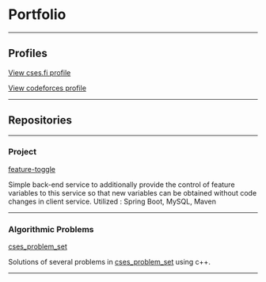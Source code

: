 # Portfolio

---

## Profiles

[View cses.fi profile](https://cses.fi/user/34698/) 

[View codeforces profile](https://codeforces.com/profile/arun07)


---

## Repositories

---

### Project

[feature-toggle](https://github.com/arun7arun7/feature-toggle)

Simple back-end service to additionally provide the control of feature variables to this service so that new variables can be obtained without code changes in client service. Utilized : Spring Boot, MySQL, Maven
 
---

### Algorithmic Problems 

[cses_problem_set](https://github.com/arun7arun7/cses_problem_Set)
<!-- <img src="images/dummy_thumbnail.jpg?raw=true"/> -->

Solutions of several problems in [cses_problem_set](https://cses.fi/problemset/) using c++. 

---
